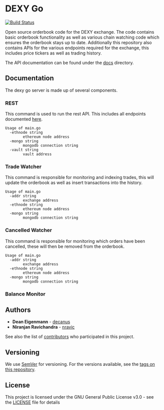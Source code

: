 # DEXY Go

[![Build Status](https://travis-ci.com/DexyProject/dexy-go.svg?token=SGE7GHsjEHmsR4VosLJx&branch=development)](https://travis-ci.com/DexyProject/dexy-go)

Open source orderbook code for the DEXY exchange. The code contains basic orderbook functionality as well as various chain watching code which ensures the orderbook stays up to date. Additionally this repository also contains APIs for the various endpoints required for the exchange, this includes price tickers as well as trading history.

The API documentation can be found under the [docs](docs) directory.

## Documentation

The dexy go server is made up of several components.

### REST 

This command is used to run the rest API. This includes all endpoints documented [here](docs).

```
Usage of main.go
  -ethnode string
    	ethereum node address
  -mongo string
    	mongodb connection string
  -vault string
    	vault address
```

### Trade Watcher

This command is responsible for monitoring and indexing trades, this will update the orderbook as well as insert transactions into the history.

```
Usage of main.go
  -addr string
    	exchange address
  -ethnode string
    	ethereum node address
  -mongo string
    	mongodb connection string
```

### Cancelled Watcher

This command is responsible for monitoring which orders have been cancelled, these will then be removed from the orderbook.

```
Usage of main.go
  -addr string
    	exchange address
  -ethnode string
    	ethereum node address
  -mongo string
    	mongodb connection string
```

### Balance Monitor

## Authors

* **Dean Eigenmann** - [decanus](https://github.com/decanus)
* **Niranjan Ravichandra** - [nravic](https://github.com/nravic)

See also the list of [contributors](https://github.com/DexyProject/dexy-go/contributors) who participated in this project.

## Versioning

We use [SemVer](http://semver.org/) for versioning. For the versions available, see the [tags on this repository](https://github.com/DexyProject/dexy-go/tags).

## License

This project is licensed under the GNU General Public License v3.0 - see the [LICENSE](LICENSE) file for details
